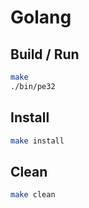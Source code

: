 # Golang

## Build / Run

```bash
make
./bin/pe32
```

## Install

```bash
make install
```

## Clean

```bash
make clean
```
